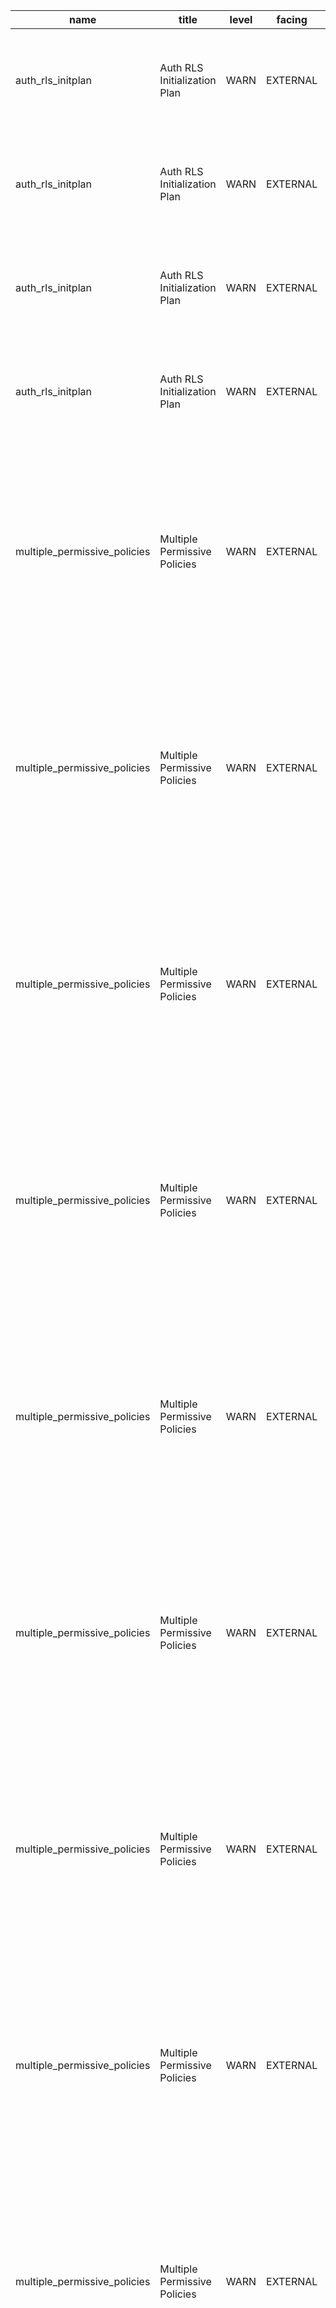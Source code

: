 | name                         | title                        | level | facing   | categories      | description                                                                                                                                                                                                                                                 | detail                                                                                                                                                                                                                                                                                                                                                                                                                                                                   | remediation                                                                                      | metadata                                                           | cache_key                                                                                   |
| ---------------------------- | ---------------------------- | ----- | -------- | --------------- | ----------------------------------------------------------------------------------------------------------------------------------------------------------------------------------------------------------------------------------------------------------- | ------------------------------------------------------------------------------------------------------------------------------------------------------------------------------------------------------------------------------------------------------------------------------------------------------------------------------------------------------------------------------------------------------------------------------------------------------------------------ | ------------------------------------------------------------------------------------------------ | ------------------------------------------------------------------ | ------------------------------------------------------------------------------------------- |
| auth_rls_initplan            | Auth RLS Initialization Plan | WARN  | EXTERNAL | ["PERFORMANCE"] | Detects if calls to \`current_setting()\` and \`auth.<function>()\` in RLS policies are being unnecessarily re-evaluated for each row                                                                                                                       | Table \`public.carbon_footprint\` has a row level security policy \`carbon_footprint_consolidated_access\` that re-evaluates current_setting() or auth.<function>() for each row. This produces suboptimal query performance at scale. Resolve the issue by replacing \`auth.<function>()\` with \`(select auth.<function>())\`. See [docs](https://supabase.com/docs/guides/database/postgres/row-level-security#call-functions-with-select) for more info.             | https://supabase.com/docs/guides/database/database-linter?lint=0003_auth_rls_initplan            | {"name":"carbon_footprint","type":"table","schema":"public"}       | auth_rls_init_plan_public_carbon_footprint_carbon_footprint_consolidated_access             |
| auth_rls_initplan            | Auth RLS Initialization Plan | WARN  | EXTERNAL | ["PERFORMANCE"] | Detects if calls to \`current_setting()\` and \`auth.<function>()\` in RLS policies are being unnecessarily re-evaluated for each row                                                                                                                       | Table \`public.carbon_offset_programs\` has a row level security policy \`carbon_offset_programs_consolidated_access\` that re-evaluates current_setting() or auth.<function>() for each row. This produces suboptimal query performance at scale. Resolve the issue by replacing \`auth.<function>()\` with \`(select auth.<function>())\`. See [docs](https://supabase.com/docs/guides/database/postgres/row-level-security#call-functions-with-select) for more info. | https://supabase.com/docs/guides/database/database-linter?lint=0003_auth_rls_initplan            | {"name":"carbon_offset_programs","type":"table","schema":"public"} | auth_rls_init_plan_public_carbon_offset_programs_carbon_offset_programs_consolidated_access |
| auth_rls_initplan            | Auth RLS Initialization Plan | WARN  | EXTERNAL | ["PERFORMANCE"] | Detects if calls to \`current_setting()\` and \`auth.<function>()\` in RLS policies are being unnecessarily re-evaluated for each row                                                                                                                       | Table \`public.environment_config\` has a row level security policy \`environment_config_consolidated_access\` that re-evaluates current_setting() or auth.<function>() for each row. This produces suboptimal query performance at scale. Resolve the issue by replacing \`auth.<function>()\` with \`(select auth.<function>())\`. See [docs](https://supabase.com/docs/guides/database/postgres/row-level-security#call-functions-with-select) for more info.         | https://supabase.com/docs/guides/database/database-linter?lint=0003_auth_rls_initplan            | {"name":"environment_config","type":"table","schema":"public"}     | auth_rls_init_plan_public_environment_config_environment_config_consolidated_access         |
| auth_rls_initplan            | Auth RLS Initialization Plan | WARN  | EXTERNAL | ["PERFORMANCE"] | Detects if calls to \`current_setting()\` and \`auth.<function>()\` in RLS policies are being unnecessarily re-evaluated for each row                                                                                                                       | Table \`public.customer_participation\` has a row level security policy \`customer_participation_consolidated_access\` that re-evaluates current_setting() or auth.<function>() for each row. This produces suboptimal query performance at scale. Resolve the issue by replacing \`auth.<function>()\` with \`(select auth.<function>())\`. See [docs](https://supabase.com/docs/guides/database/postgres/row-level-security#call-functions-with-select) for more info. | https://supabase.com/docs/guides/database/database-linter?lint=0003_auth_rls_initplan            | {"name":"customer_participation","type":"table","schema":"public"} | auth_rls_init_plan_public_customer_participation_customer_participation_consolidated_access |
| multiple_permissive_policies | Multiple Permissive Policies | WARN  | EXTERNAL | ["PERFORMANCE"] | Detects if multiple permissive row level security policies are present on a table for the same \`role\` and \`action\` (e.g. insert). Multiple permissive policies are suboptimal for performance as each policy must be executed for every relevant query. | Table \`public.audit_logs\` has multiple permissive policies for role \`anon\` for action \`INSERT\`. Policies include \`{audit_logs_admin_access,audit_logs_system_insert}\`                                                                                                                                                                                                                                                                                            | https://supabase.com/docs/guides/database/database-linter?lint=0006_multiple_permissive_policies | {"name":"audit_logs","type":"table","schema":"public"}             | multiple_permissive_policies_public_audit_logs_anon_INSERT                                  |
| multiple_permissive_policies | Multiple Permissive Policies | WARN  | EXTERNAL | ["PERFORMANCE"] | Detects if multiple permissive row level security policies are present on a table for the same \`role\` and \`action\` (e.g. insert). Multiple permissive policies are suboptimal for performance as each policy must be executed for every relevant query. | Table \`public.environment_config\` has multiple permissive policies for role \`anon\` for action \`SELECT\`. Policies include \`{environment_config_admin_manage,environment_config_consolidated_access}\`                                                                                                                                                                                                                                                              | https://supabase.com/docs/guides/database/database-linter?lint=0006_multiple_permissive_policies | {"name":"environment_config","type":"table","schema":"public"}     | multiple_permissive_policies_public_environment_config_anon_SELECT                          |
| multiple_permissive_policies | Multiple Permissive Policies | WARN  | EXTERNAL | ["PERFORMANCE"] | Detects if multiple permissive row level security policies are present on a table for the same \`role\` and \`action\` (e.g. insert). Multiple permissive policies are suboptimal for performance as each policy must be executed for every relevant query. | Table \`public.loyalty_points\` has multiple permissive policies for role \`anon\` for action \`INSERT\`. Policies include \`{"System can insert loyalty points",loyalty_points_consolidated_access}\`                                                                                                                                                                                                                                                                   | https://supabase.com/docs/guides/database/database-linter?lint=0006_multiple_permissive_policies | {"name":"loyalty_points","type":"table","schema":"public"}         | multiple_permissive_policies_public_loyalty_points_anon_INSERT                              |
| multiple_permissive_policies | Multiple Permissive Policies | WARN  | EXTERNAL | ["PERFORMANCE"] | Detects if multiple permissive row level security policies are present on a table for the same \`role\` and \`action\` (e.g. insert). Multiple permissive policies are suboptimal for performance as each policy must be executed for every relevant query. | Table \`public.loyalty_points\` has multiple permissive policies for role \`anon\` for action \`SELECT\`. Policies include \`{loyalty_points_consolidated_access,loyalty_points_optimized_select}\`                                                                                                                                                                                                                                                                      | https://supabase.com/docs/guides/database/database-linter?lint=0006_multiple_permissive_policies | {"name":"loyalty_points","type":"table","schema":"public"}         | multiple_permissive_policies_public_loyalty_points_anon_SELECT                              |
| multiple_permissive_policies | Multiple Permissive Policies | WARN  | EXTERNAL | ["PERFORMANCE"] | Detects if multiple permissive row level security policies are present on a table for the same \`role\` and \`action\` (e.g. insert). Multiple permissive policies are suboptimal for performance as each policy must be executed for every relevant query. | Table \`public.audit_logs\` has multiple permissive policies for role \`authenticated\` for action \`INSERT\`. Policies include \`{audit_logs_admin_access,audit_logs_system_insert}\`                                                                                                                                                                                                                                                                                   | https://supabase.com/docs/guides/database/database-linter?lint=0006_multiple_permissive_policies | {"name":"audit_logs","type":"table","schema":"public"}             | multiple_permissive_policies_public_audit_logs_authenticated_INSERT                         |
| multiple_permissive_policies | Multiple Permissive Policies | WARN  | EXTERNAL | ["PERFORMANCE"] | Detects if multiple permissive row level security policies are present on a table for the same \`role\` and \`action\` (e.g. insert). Multiple permissive policies are suboptimal for performance as each policy must be executed for every relevant query. | Table \`public.community_goals\` has multiple permissive policies for role \`authenticated\` for action \`SELECT\`. Policies include \`{"Authenticated users can view all community goals",community_goals_consolidated_access}\`                                                                                                                                                                                                                                        | https://supabase.com/docs/guides/database/database-linter?lint=0006_multiple_permissive_policies | {"name":"community_goals","type":"table","schema":"public"}        | multiple_permissive_policies_public_community_goals_authenticated_SELECT                    |
| multiple_permissive_policies | Multiple Permissive Policies | WARN  | EXTERNAL | ["PERFORMANCE"] | Detects if multiple permissive row level security policies are present on a table for the same \`role\` and \`action\` (e.g. insert). Multiple permissive policies are suboptimal for performance as each policy must be executed for every relevant query. | Table \`public.consolidated_shipping\` has multiple permissive policies for role \`authenticated\` for action \`SELECT\`. Policies include \`{"Authenticated can view consolidated_shipping",consolidated_shipping_consolidated_access}\`                                                                                                                                                                                                                                | https://supabase.com/docs/guides/database/database-linter?lint=0006_multiple_permissive_policies | {"name":"consolidated_shipping","type":"table","schema":"public"}  | multiple_permissive_policies_public_consolidated_shipping_authenticated_SELECT              |
| multiple_permissive_policies | Multiple Permissive Policies | WARN  | EXTERNAL | ["PERFORMANCE"] | Detects if multiple permissive row level security policies are present on a table for the same \`role\` and \`action\` (e.g. insert). Multiple permissive policies are suboptimal for performance as each policy must be executed for every relevant query. | Table \`public.eco_friendly_packaging\` has multiple permissive policies for role \`authenticated\` for action \`SELECT\`. Policies include \`{"Authenticated can view eco_friendly_packaging",eco_friendly_packaging_consolidated_access}\`                                                                                                                                                                                                                             | https://supabase.com/docs/guides/database/database-linter?lint=0006_multiple_permissive_policies | {"name":"eco_friendly_packaging","type":"table","schema":"public"} | multiple_permissive_policies_public_eco_friendly_packaging_authenticated_SELECT             |
| multiple_permissive_policies | Multiple Permissive Policies | WARN  | EXTERNAL | ["PERFORMANCE"] | Detects if multiple permissive row level security policies are present on a table for the same \`role\` and \`action\` (e.g. insert). Multiple permissive policies are suboptimal for performance as each policy must be executed for every relevant query. | Table \`public.energy_consumption\` has multiple permissive policies for role \`authenticated\` for action \`SELECT\`. Policies include \`{"Authenticated can view energy_consumption",energy_consumption_consolidated_access}\`                                                                                                                                                                                                                                         | https://supabase.com/docs/guides/database/database-linter?lint=0006_multiple_permissive_policies | {"name":"energy_consumption","type":"table","schema":"public"}     | multiple_permissive_policies_public_energy_consumption_authenticated_SELECT                 |
| multiple_permissive_policies | Multiple Permissive Policies | WARN  | EXTERNAL | ["PERFORMANCE"] | Detects if multiple permissive row level security policies are present on a table for the same \`role\` and \`action\` (e.g. insert). Multiple permissive policies are suboptimal for performance as each policy must be executed for every relevant query. | Table \`public.environment_config\` has multiple permissive policies for role \`authenticated\` for action \`SELECT\`. Policies include \`{environment_config_admin_manage,environment_config_consolidated_access}\`                                                                                                                                                                                                                                                     | https://supabase.com/docs/guides/database/database-linter?lint=0006_multiple_permissive_policies | {"name":"environment_config","type":"table","schema":"public"}     | multiple_permissive_policies_public_environment_config_authenticated_SELECT                 |
| multiple_permissive_policies | Multiple Permissive Policies | WARN  | EXTERNAL | ["PERFORMANCE"] | Detects if multiple permissive row level security policies are present on a table for the same \`role\` and \`action\` (e.g. insert). Multiple permissive policies are suboptimal for performance as each policy must be executed for every relevant query. | Table \`public.green_initiatives\` has multiple permissive policies for role \`authenticated\` for action \`SELECT\`. Policies include \`{"Authenticated can view green_initiatives",green_initiatives_consolidated_access}\`                                                                                                                                                                                                                                            | https://supabase.com/docs/guides/database/database-linter?lint=0006_multiple_permissive_policies | {"name":"green_initiatives","type":"table","schema":"public"}      | multiple_permissive_policies_public_green_initiatives_authenticated_SELECT                  |
| multiple_permissive_policies | Multiple Permissive Policies | WARN  | EXTERNAL | ["PERFORMANCE"] | Detects if multiple permissive row level security policies are present on a table for the same \`role\` and \`action\` (e.g. insert). Multiple permissive policies are suboptimal for performance as each policy must be executed for every relevant query. | Table \`public.loyalty_points\` has multiple permissive policies for role \`authenticated\` for action \`INSERT\`. Policies include \`{"System can insert loyalty points",loyalty_points_consolidated_access}\`                                                                                                                                                                                                                                                          | https://supabase.com/docs/guides/database/database-linter?lint=0006_multiple_permissive_policies | {"name":"loyalty_points","type":"table","schema":"public"}         | multiple_permissive_policies_public_loyalty_points_authenticated_INSERT                     |
| multiple_permissive_policies | Multiple Permissive Policies | WARN  | EXTERNAL | ["PERFORMANCE"] | Detects if multiple permissive row level security policies are present on a table for the same \`role\` and \`action\` (e.g. insert). Multiple permissive policies are suboptimal for performance as each policy must be executed for every relevant query. | Table \`public.loyalty_points\` has multiple permissive policies for role \`authenticated\` for action \`SELECT\`. Policies include \`{loyalty_points_consolidated_access,loyalty_points_optimized_select}\`                                                                                                                                                                                                                                                             | https://supabase.com/docs/guides/database/database-linter?lint=0006_multiple_permissive_policies | {"name":"loyalty_points","type":"table","schema":"public"}         | multiple_permissive_policies_public_loyalty_points_authenticated_SELECT                     |
| multiple_permissive_policies | Multiple Permissive Policies | WARN  | EXTERNAL | ["PERFORMANCE"] | Detects if multiple permissive row level security policies are present on a table for the same \`role\` and \`action\` (e.g. insert). Multiple permissive policies are suboptimal for performance as each policy must be executed for every relevant query. | Table \`public.package_reuse_program\` has multiple permissive policies for role \`authenticated\` for action \`SELECT\`. Policies include \`{"Authenticated can view package_reuse_program",package_reuse_program_consolidated_access}\`                                                                                                                                                                                                                                | https://supabase.com/docs/guides/database/database-linter?lint=0006_multiple_permissive_policies | {"name":"package_reuse_program","type":"table","schema":"public"}  | multiple_permissive_policies_public_package_reuse_program_authenticated_SELECT              |
| multiple_permissive_policies | Multiple Permissive Policies | WARN  | EXTERNAL | ["PERFORMANCE"] | Detects if multiple permissive row level security policies are present on a table for the same \`role\` and \`action\` (e.g. insert). Multiple permissive policies are suboptimal for performance as each policy must be executed for every relevant query. | Table \`public.paperless_initiatives\` has multiple permissive policies for role \`authenticated\` for action \`SELECT\`. Policies include \`{"Authenticated can view paperless_initiatives",paperless_initiatives_consolidated_access}\`                                                                                                                                                                                                                                | https://supabase.com/docs/guides/database/database-linter?lint=0006_multiple_permissive_policies | {"name":"paperless_initiatives","type":"table","schema":"public"}  | multiple_permissive_policies_public_paperless_initiatives_authenticated_SELECT              |
| multiple_permissive_policies | Multiple Permissive Policies | WARN  | EXTERNAL | ["PERFORMANCE"] | Detects if multiple permissive row level security policies are present on a table for the same \`role\` and \`action\` (e.g. insert). Multiple permissive policies are suboptimal for performance as each policy must be executed for every relevant query. | Table \`public.partner_programs\` has multiple permissive policies for role \`authenticated\` for action \`SELECT\`. Policies include \`{"Authenticated can view partner_programs",partner_programs_consolidated_access}\`                                                                                                                                                                                                                                               | https://supabase.com/docs/guides/database/database-linter?lint=0006_multiple_permissive_policies | {"name":"partner_programs","type":"table","schema":"public"}       | multiple_permissive_policies_public_partner_programs_authenticated_SELECT                   |
| multiple_permissive_policies | Multiple Permissive Policies | WARN  | EXTERNAL | ["PERFORMANCE"] | Detects if multiple permissive row level security policies are present on a table for the same \`role\` and \`action\` (e.g. insert). Multiple permissive policies are suboptimal for performance as each policy must be executed for every relevant query. | Table \`public.recycling_locations\` has multiple permissive policies for role \`authenticated\` for action \`SELECT\`. Policies include \`{"Authenticated can view recycling_locations",recycling_locations_consolidated_access}\`                                                                                                                                                                                                                                      | https://supabase.com/docs/guides/database/database-linter?lint=0006_multiple_permissive_policies | {"name":"recycling_locations","type":"table","schema":"public"}    | multiple_permissive_policies_public_recycling_locations_authenticated_SELECT                |
| multiple_permissive_policies | Multiple Permissive Policies | WARN  | EXTERNAL | ["PERFORMANCE"] | Detects if multiple permissive row level security policies are present on a table for the same \`role\` and \`action\` (e.g. insert). Multiple permissive policies are suboptimal for performance as each policy must be executed for every relevant query. | Table \`public.recycling_metrics\` has multiple permissive policies for role \`authenticated\` for action \`SELECT\`. Policies include \`{"Authenticated can view recycling_metrics",recycling_metrics_consolidated_access}\`                                                                                                                                                                                                                                            | https://supabase.com/docs/guides/database/database-linter?lint=0006_multiple_permissive_policies | {"name":"recycling_metrics","type":"table","schema":"public"}      | multiple_permissive_policies_public_recycling_metrics_authenticated_SELECT                  |
| multiple_permissive_policies | Multiple Permissive Policies | WARN  | EXTERNAL | ["PERFORMANCE"] | Detects if multiple permissive row level security policies are present on a table for the same \`role\` and \`action\` (e.g. insert). Multiple permissive policies are suboptimal for performance as each policy must be executed for every relevant query. | Table \`public.reduction_goals\` has multiple permissive policies for role \`authenticated\` for action \`SELECT\`. Policies include \`{"Authenticated can view reduction_goals",reduction_goals_consolidated_access}\`                                                                                                                                                                                                                                                  | https://supabase.com/docs/guides/database/database-linter?lint=0006_multiple_permissive_policies | {"name":"reduction_goals","type":"table","schema":"public"}        | multiple_permissive_policies_public_reduction_goals_authenticated_SELECT                    |
| multiple_permissive_policies | Multiple Permissive Policies | WARN  | EXTERNAL | ["PERFORMANCE"] | Detects if multiple permissive row level security policies are present on a table for the same \`role\` and \`action\` (e.g. insert). Multiple permissive policies are suboptimal for performance as each policy must be executed for every relevant query. | Table \`public.audit_logs\` has multiple permissive policies for role \`authenticator\` for action \`INSERT\`. Policies include \`{audit_logs_admin_access,audit_logs_system_insert}\`                                                                                                                                                                                                                                                                                   | https://supabase.com/docs/guides/database/database-linter?lint=0006_multiple_permissive_policies | {"name":"audit_logs","type":"table","schema":"public"}             | multiple_permissive_policies_public_audit_logs_authenticator_INSERT                         |
| multiple_permissive_policies | Multiple Permissive Policies | WARN  | EXTERNAL | ["PERFORMANCE"] | Detects if multiple permissive row level security policies are present on a table for the same \`role\` and \`action\` (e.g. insert). Multiple permissive policies are suboptimal for performance as each policy must be executed for every relevant query. | Table \`public.environment_config\` has multiple permissive policies for role \`authenticator\` for action \`SELECT\`. Policies include \`{environment_config_admin_manage,environment_config_consolidated_access}\`                                                                                                                                                                                                                                                     | https://supabase.com/docs/guides/database/database-linter?lint=0006_multiple_permissive_policies | {"name":"environment_config","type":"table","schema":"public"}     | multiple_permissive_policies_public_environment_config_authenticator_SELECT                 |
| multiple_permissive_policies | Multiple Permissive Policies | WARN  | EXTERNAL | ["PERFORMANCE"] | Detects if multiple permissive row level security policies are present on a table for the same \`role\` and \`action\` (e.g. insert). Multiple permissive policies are suboptimal for performance as each policy must be executed for every relevant query. | Table \`public.loyalty_points\` has multiple permissive policies for role \`authenticator\` for action \`INSERT\`. Policies include \`{"System can insert loyalty points",loyalty_points_consolidated_access}\`                                                                                                                                                                                                                                                          | https://supabase.com/docs/guides/database/database-linter?lint=0006_multiple_permissive_policies | {"name":"loyalty_points","type":"table","schema":"public"}         | multiple_permissive_policies_public_loyalty_points_authenticator_INSERT                     |
| multiple_permissive_policies | Multiple Permissive Policies | WARN  | EXTERNAL | ["PERFORMANCE"] | Detects if multiple permissive row level security policies are present on a table for the same \`role\` and \`action\` (e.g. insert). Multiple permissive policies are suboptimal for performance as each policy must be executed for every relevant query. | Table \`public.loyalty_points\` has multiple permissive policies for role \`authenticator\` for action \`SELECT\`. Policies include \`{loyalty_points_consolidated_access,loyalty_points_optimized_select}\`                                                                                                                                                                                                                                                             | https://supabase.com/docs/guides/database/database-linter?lint=0006_multiple_permissive_policies | {"name":"loyalty_points","type":"table","schema":"public"}         | multiple_permissive_policies_public_loyalty_points_authenticator_SELECT                     |
| multiple_permissive_policies | Multiple Permissive Policies | WARN  | EXTERNAL | ["PERFORMANCE"] | Detects if multiple permissive row level security policies are present on a table for the same \`role\` and \`action\` (e.g. insert). Multiple permissive policies are suboptimal for performance as each policy must be executed for every relevant query. | Table \`public.audit_logs\` has multiple permissive policies for role \`dashboard_user\` for action \`INSERT\`. Policies include \`{audit_logs_admin_access,audit_logs_system_insert}\`                                                                                                                                                                                                                                                                                  | https://supabase.com/docs/guides/database/database-linter?lint=0006_multiple_permissive_policies | {"name":"audit_logs","type":"table","schema":"public"}             | multiple_permissive_policies_public_audit_logs_dashboard_user_INSERT                        |
| multiple_permissive_policies | Multiple Permissive Policies | WARN  | EXTERNAL | ["PERFORMANCE"] | Detects if multiple permissive row level security policies are present on a table for the same \`role\` and \`action\` (e.g. insert). Multiple permissive policies are suboptimal for performance as each policy must be executed for every relevant query. | Table \`public.environment_config\` has multiple permissive policies for role \`dashboard_user\` for action \`SELECT\`. Policies include \`{environment_config_admin_manage,environment_config_consolidated_access}\`                                                                                                                                                                                                                                                    | https://supabase.com/docs/guides/database/database-linter?lint=0006_multiple_permissive_policies | {"name":"environment_config","type":"table","schema":"public"}     | multiple_permissive_policies_public_environment_config_dashboard_user_SELECT                |
| multiple_permissive_policies | Multiple Permissive Policies | WARN  | EXTERNAL | ["PERFORMANCE"] | Detects if multiple permissive row level security policies are present on a table for the same \`role\` and \`action\` (e.g. insert). Multiple permissive policies are suboptimal for performance as each policy must be executed for every relevant query. | Table \`public.loyalty_points\` has multiple permissive policies for role \`dashboard_user\` for action \`INSERT\`. Policies include \`{"System can insert loyalty points",loyalty_points_consolidated_access}\`                                                                                                                                                                                                                                                         | https://supabase.com/docs/guides/database/database-linter?lint=0006_multiple_permissive_policies | {"name":"loyalty_points","type":"table","schema":"public"}         | multiple_permissive_policies_public_loyalty_points_dashboard_user_INSERT                    |
| multiple_permissive_policies | Multiple Permissive Policies | WARN  | EXTERNAL | ["PERFORMANCE"] | Detects if multiple permissive row level security policies are present on a table for the same \`role\` and \`action\` (e.g. insert). Multiple permissive policies are suboptimal for performance as each policy must be executed for every relevant query. | Table \`public.loyalty_points\` has multiple permissive policies for role \`dashboard_user\` for action \`SELECT\`. Policies include \`{loyalty_points_consolidated_access,loyalty_points_optimized_select}\`                                                                                                                                                                                                                                                            | https://supabase.com/docs/guides/database/database-linter?lint=0006_multiple_permissive_policies | {"name":"loyalty_points","type":"table","schema":"public"}         | multiple_permissive_policies_public_loyalty_points_dashboard_user_SELECT                    |